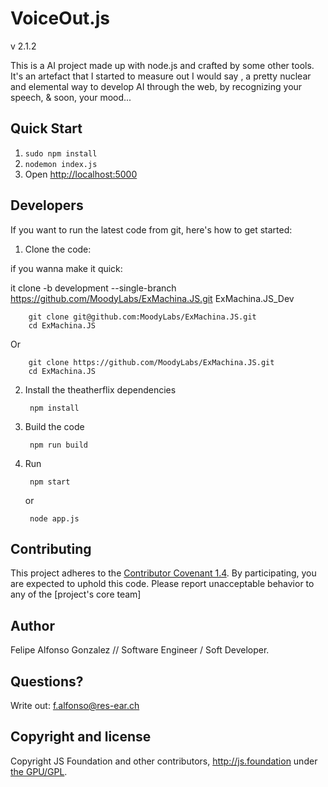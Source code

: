 # VoiceOut.js


v 2.1.2

This is a AI project made up with node.js and crafted by some other tools. It's an artefact that I started to measure out I would say , a pretty nuclear and elemental way to develop AI through the web, by recognizing your speech, & soon, your mood...

## Quick Start

1. `sudo npm install`
2. `nodemon index.js`
3. Open <http://localhost:5000>

## Developers

If you want to run the latest code from git, here's how to get started:

1. Clone the code:

if you wanna make it quick:

it clone -b development --single-branch https://github.com/MoodyLabs/ExMachina.JS.git ExMachina.JS_Dev



        git clone git@github.com:MoodyLabs/ExMachina.JS.git
        cd ExMachina.JS

Or

        git clone https://github.com/MoodyLabs/ExMachina.JS.git
        cd ExMachina.JS

2. Install the theatherflix dependencies

        npm install

3. Build the code

        npm run build

4. Run

        npm start
   or

        node app.js

## Contributing

 This project adheres to the [Contributor Covenant 1.4](http://contributor-covenant.org/version/1/4/).
 By participating, you are expected to uphold this code. Please report unacceptable
 behavior to any of the [project's core team]

## Author

Felipe Alfonso Gonzalez // Software Engineer / Soft Developer. 

## Questions?
Write out: f.alfonso@res-ear.ch


## Copyright and license
 
Copyright JS Foundation and other contributors, http://js.foundation under [the GPU/GPL](LICENSE).
